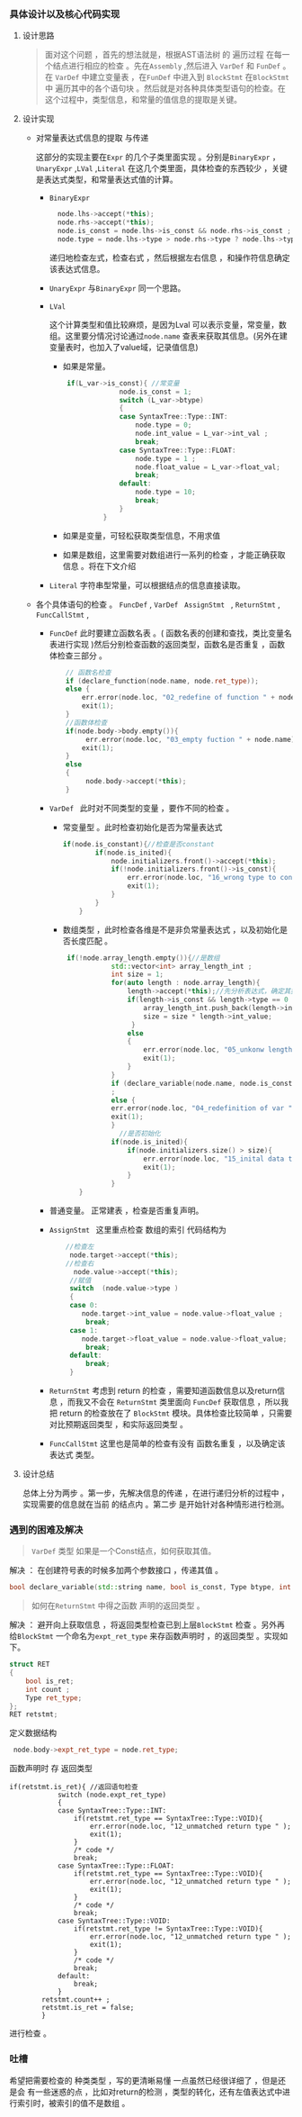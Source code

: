 ### 具体设计以及核心代码实现

1. 设计思路

   > 面对这个问题 ，首先的想法就是，根据AST语法树 的 遍历过程 在每一个结点进行相应的检查 。先在`Assembly` ,然后进入 `VarDef`  和  `FunDef`  。在	`VarDef` 中建立变量表 ，在`FunDef` 中进入到 `BlockStmt`   在`BlockStmt` 中 遍历其中的各个语句块 。然后就是对各种具体类型语句的检查。在这个过程中，类型信息，和常量的值信息的提取是关键。

2. 设计实现 

   + 对常量表达式信息的提取 与传递

     这部分的实现主要在`Expr` 的几个子类里面实现 。分别是`BinaryExpr`  ，`UnaryExpr`  ,`LVal` ,`Literal`  在这几个类里面，具体检查的东西较少 ，关键是表达式类型，和常量表达式值的计算。

      + `BinaryExpr`  

        ```c++
          node.lhs->accept(*this);
          node.rhs->accept(*this);
          node.is_const = node.lhs->is_const && node.rhs->is_const ;
          node.type = node.lhs->type > node.rhs->type ? node.lhs->type : node.rhs->type ; 
        ```

        递归地检查左式，检查右式 ，然后根据左右信息 ，和操作符信息确定 该表达式信息。

      + `UnaryExpr`  与`BinaryExpr`  同一个思路。

      + `LVal` 

        这个计算类型和值比较麻烦，是因为Lval 可以表示变量，常变量，数组。这里要分情况讨论通过`node.name` 查表来获取其信息。(另外在建变量表时，也加入了value域，记录值信息)

         + 如果是常量。

           ```c++
            if(L_var->is_const){ //常变量
                         node.is_const = 1;
                         switch (L_var->btype)
                         {
                         case SyntaxTree::Type::INT:
                             node.type = 0;
                             node.int_value = L_var->int_val ;
                             break;
                         case SyntaxTree::Type::FLOAT:
                             node.type = 1 ;
                             node.float_value = L_var->float_val;
                             break;
                         default:
                             node.type = 10;
                             break;
                         }
                     }
           ```

           

         + 如果是变量，可轻松获取类型信息，不用求值

         + 如果是数组，这里需要对数组进行一系列的检查 ，才能正确获取信息 。将在下文介绍

        

     + `Literal`  字符串型常量，可以根据结点的信息直接读取。

     

   + 各个具体语句的检查 。 `FuncDef`    , `VarDef `   `AssignStmt ` , `ReturnStmt`   ,   `FuncCallStmt` , 

      + `FuncDef` 此时要建立函数名表 。( 函数名表的创建和查找，类比变量名表进行实现 )然后分别检查函数的返回类型，函数名是否重复 ，函数体检查三部分 。

        ```c++
            // 函数名检查
            if (declare_function(node.name, node.ret_type));
            else {
                err.error(node.loc, "02_redefine of function " + node.name);
                exit(1);
            }
            //函数体检查
            if(node.body->body.empty()){
                 err.error(node.loc, "03_empty fuction " + node.name);
                exit(1); 
            }
            else
            {
                 node.body->accept(*this);
            } 
        ```

        

      +  `VarDef `  此时对不同类型的变量 ，要作不同的检查 。

         + 常变量型 。此时检查初始化是否为常量表达式

           ```c++
           if(node.is_constant){//检查是否constant
                   if(node.is_inited){
                       node.initializers.front()->accept(*this);
                       if(!node.initializers.front()->is_const){
                           err.error(node.loc, "16_wrong type to const " + node.name);
                           exit(1);
                       }
                   }
               }
           ```

           

         + 数组类型 ，此时检查各维是不是非负常量表达式 ，以及初始化是否长度匹配 。

           ```c++
            if(!node.array_length.empty()){//是数组          
                       std::vector<int> array_length_int ;
                       int size = 1;
                       for(auto length : node.array_length){             
                           length->accept(*this);//先分析表达式，确定其类型和值，再检查
                           if(length->is_const && length->type == 0 ) {
                               array_length_int.push_back(length->int_value);
                               size = size * length->int_value;
                            }    
                           else
                           {
                               err.error(node.loc, "05_unkonw length of array " + node.name);
                               exit(1);
                           }            
                       }
                       if (declare_variable(node.name, node.is_constant, node.btype , 0 , 0  ,array_length_int))
                       ;
                       else {
                       err.error(node.loc, "04_redefinition of var " + node.name);
                       exit(1);
                       }
                         //是否初始化
                       if(node.is_inited){
                           if(node.initializers.size() > size){
                               err.error(node.loc, "15_inital data too much " + node.name);
                               exit(1);
                           }          
                       }           
               }
           ```

            

        + 普通变量。 正常建表 ，检查是否重复声明。

     + `AssignStmt ` 这里重点检查 数组的索引 代码结构为

       ```c++
           //检查左
            node.target->accept(*this);
           //检查右 
             node.value->accept(*this);
            //赋值
            switch  (node.value->type )
            {
            case 0:
               node.target->int_value = node.value->float_value ;
                break;
            case 1:
               node.target->float_value = node.value->float_value;
                break;
            default:
                break;
            }
       ```

     + `ReturnStmt`  考虑到 return 的检查 ，需要知道函数信息以及return信息 ，而我又不会在 `ReturnStmt` 类里面向  `FuncDef`   获取信息 ，所以我把 return 的检查放在了 `BlockStmt` 模块。具体检查比较简单 ，只需要对比预期返回类型 ，和实际返回类型 。

     + `FuncCallStmt`  这里也是简单的检查有没有 函数名重复 ，以及确定该表达式 类型。

3. 设计总结

   总体上分为两步 。第一步，先解决信息的传递 ，在进行递归分析的过程中 ，实现需要的信息就在当前 的结点内 。第二步 是开始针对各种情形进行检测。

### 遇到的困难及解决

>  `VarDef`  类型  如果是一个Const结点，如何获取其值。

解决 ： 在创建符号表的时候多加两个参数接口 ，传递其值 。

```c++
bool declare_variable(std::string name, bool is_const, Type btype, int int_val ,float float_val, std::vector<int> array_length)
```



> 如何在`ReturnStmt` 中得之函数 声明的返回类型 。

解决 ： 避开向上获取信息 ，将返回类型检查已到上层``BlockStmt`` 检查  。另外再给`BlockStmt`  一个命名为`expt_ret_type` 来存函数声明时 ，的返回类型 。实现如下。

```c++
struct RET
{
    bool is_ret;
    int count ; 
    Type ret_type;
};
RET retstmt;
```

定义数据结构

```c++
 node.body->expt_ret_type = node.ret_type;
```

函数声明时 存  返回类型

```
if(retstmt.is_ret){ //返回语句检查
            switch (node.expt_ret_type)
            {
            case SyntaxTree::Type::INT:
                if(retstmt.ret_type == SyntaxTree::Type::VOID){
                    err.error(node.loc, "12_unmatched return type " );
                    exit(1);
                }
                /* code */
                break;
            case SyntaxTree::Type::FLOAT:
                if(retstmt.ret_type == SyntaxTree::Type::VOID){
                    err.error(node.loc, "12_unmatched return type " );
                    exit(1);
                }
                /* code */
                break;
            case SyntaxTree::Type::VOID:
                if(retstmt.ret_type != SyntaxTree::Type::VOID){
                    err.error(node.loc, "12_unmatched return type " );
                    exit(1);
                }
                /* code */
                break;    
            default:
                break;
            }
        retstmt.count++ ;    
        retstmt.is_ret = false;
        }
```

进行检查 。



### 吐槽 

希望把需要检查的 种类类型 ，写的更清晰易懂 一点虽然已经很详细了 ，但是还是会 有一些迷惑的点 ，比如对return的检测 ，类型的转化，还有左值表达式中进行索引时，被索引的值不是数组 。







